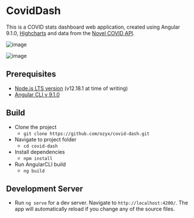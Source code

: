 # CovidDash

This is a COVID stats dashboard web application, created using Angular 9.1.0, [Highcharts](https://www.highcharts.com/) and data from the [Novel COVID API](https://disease.sh/).

![image](https://user-images.githubusercontent.com/9259993/85234707-2c838480-b3c4-11ea-9c6a-8a4b7c4211f6.png)

![image](https://user-images.githubusercontent.com/9259993/85234717-402eeb00-b3c4-11ea-8f5b-ae67474351aa.png)

## Prerequisites
- [Node.js LTS version](https://nodejs.org/en/) (v12.18.1 at time of writing)
- [Angular CLI v 9.1.0](https://cli.angular.io/)

## Build
- Clone the project
  - `git clone https://github.com/ozyx/covid-dash.git`
- Navigate to project folder
  - `cd covid-dash`
- Install dependencies
  - `npm install`
- Run AngularCLI build
  - `ng build`

## Development Server
- Run `ng serve` for a dev server. Navigate to `http://localhost:4200/`. The app will automatically reload if you change any of the source files.
